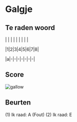 # Galgje

## Te raden woord

| | | | | | | | |

|1|2|3|4|5|6|7|8|

|a|-|-|-|-|-|-|-|



## Score
![gallow](./images/2.png)

## Beurten
(1) Ik raad: A (Fout)
(2) Ik raad: E

